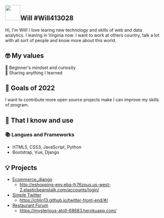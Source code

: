 ## <img width="50px" src="https://raw.githubusercontent.com/ms314006/ms314006/basic/resource/gqsm.png" />Will #Will413028

Hi, I'm Will! I love learing new technology and skills of web and data analytics. I leaving in Virginia now. I want to work at others country, talk a lot with all sort of people and know more about this world.

## 🤓 My values
🍏 Beginner's mindset and curiosity<br>
🙌 Sharing anything I learned<br>

## 🔭 Goals of 2022

I  want to contribute more open source projects make I can improve my skills of program.

## 🧠 That I know and use
### 📚 Langues and Frameworks
- HTML5, CSS3, JavaScript, Python
- Bootstrap, Vue, Django

## 💡 Projects
- [Ecommerce_django](https://github.com/Will413028/ecommerce_django)  
  - http://eshopping-env.eba-fr76zpus.us-west-2.elasticbeanstalk.com/accounts/login/
- [Simple Twitter](https://github.com/CHLin13/twitter-api-2020) 
  - https://chlin13.github.io/twitter-front-end/#/ 
- [Restaurant Forum](https://github.com/Will413028/Restaurant-Forum)
  - https://mysterious-atoll-68683.herokuapp.com/

